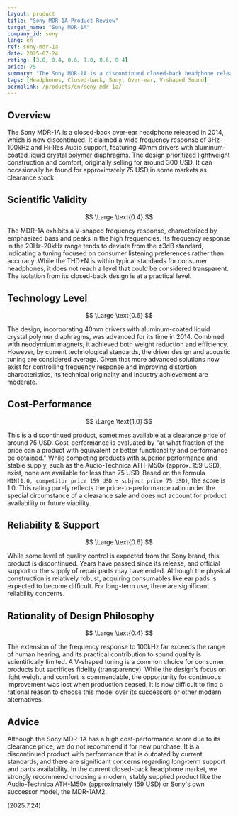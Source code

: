 ```yaml
---
layout: product
title: "Sony MDR-1A Product Review"
target_name: "Sony MDR-1A"
company_id: sony
lang: en
ref: sony-mdr-1a
date: 2025-07-24
rating: [3.0, 0.4, 0.6, 1.0, 0.6, 0.4]
price: 75
summary: "The Sony MDR-1A is a discontinued closed-back headphone released in 2014. It has a V-shaped frequency response. While its cost-performance score is high when found at clearance prices, it is not recommended for new purchase due to outdated performance and support concerns."
tags: [Headphones, Closed-back, Sony, Over-ear, V-shaped Sound]
permalink: /products/en/sony-mdr-1a/
---
```


## Overview

The Sony MDR-1A is a closed-back over-ear headphone released in 2014, which is now discontinued. It claimed a wide frequency response of 3Hz-100kHz and Hi-Res Audio support, featuring 40mm drivers with aluminum-coated liquid crystal polymer diaphragms. The design prioritized lightweight construction and comfort, originally selling for around 300 USD. It can occasionally be found for approximately 75 USD in some markets as clearance stock.

## Scientific Validity

$$ \Large \text{0.4} $$

The MDR-1A exhibits a V-shaped frequency response, characterized by emphasized bass and peaks in the high frequencies. Its frequency response in the 20Hz-20kHz range tends to deviate from the ±3dB standard, indicating a tuning focused on consumer listening preferences rather than accuracy. While the THD+N is within typical standards for consumer headphones, it does not reach a level that could be considered transparent. The isolation from its closed-back design is at a practical level.

## Technology Level

$$ \Large \text{0.6} $$

The design, incorporating 40mm drivers with aluminum-coated liquid crystal polymer diaphragms, was advanced for its time in 2014. Combined with neodymium magnets, it achieved both weight reduction and efficiency. However, by current technological standards, the driver design and acoustic tuning are considered average. Given that more advanced solutions now exist for controlling frequency response and improving distortion characteristics, its technical originality and industry achievement are moderate.

## Cost-Performance

$$ \Large \text{1.0} $$

This is a discontinued product, sometimes available at a clearance price of around 75 USD. Cost-performance is evaluated by "at what fraction of the price can a product with equivalent or better functionality and performance be obtained." While competing products with superior performance and stable supply, such as the Audio-Technica ATH-M50x (approx. 159 USD), exist, none are available for less than 75 USD. Based on the formula `MIN(1.0, competitor price 159 USD ÷ subject price 75 USD)`, the score is 1.0. This rating purely reflects the price-to-performance ratio under the special circumstance of a clearance sale and does not account for product availability or future viability.

## Reliability & Support

$$ \Large \text{0.6} $$

While some level of quality control is expected from the Sony brand, this product is discontinued. Years have passed since its release, and official support or the supply of repair parts may have ended. Although the physical construction is relatively robust, acquiring consumables like ear pads is expected to become difficult. For long-term use, there are significant reliability concerns.

## Rationality of Design Philosophy

$$ \Large \text{0.4} $$

The extension of the frequency response to 100kHz far exceeds the range of human hearing, and its practical contribution to sound quality is scientifically limited. A V-shaped tuning is a common choice for consumer products but sacrifices fidelity (transparency). While the design's focus on light weight and comfort is commendable, the opportunity for continuous improvement was lost when production ceased. It is now difficult to find a rational reason to choose this model over its successors or other modern alternatives.

## Advice

Although the Sony MDR-1A has a high cost-performance score due to its clearance price, we do not recommend it for new purchase. It is a discontinued product with performance that is outdated by current standards, and there are significant concerns regarding long-term support and parts availability. In the current closed-back headphone market, we strongly recommend choosing a modern, stably supplied product like the Audio-Technica ATH-M50x (approximately 159 USD) or Sony's own successor model, the MDR-1AM2.

(2025.7.24)
